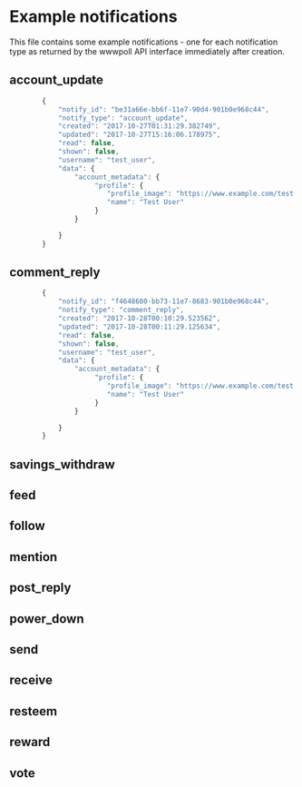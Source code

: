 # Example notifications

This file contains some example notifications - one for each notification type as returned by the wwwpoll API interface immediately after creation.

## account_update

```js
        {
            "notify_id": "be31a66e-bb6f-11e7-90d4-901b0e968c44",
            "notify_type": "account_update",
            "created": "2017-10-27T01:31:29.382749",
            "updated": "2017-10-27T15:16:06.178975",
            "read": false,
            "shown": false,
            "username": "test_user",
            "data": {
                "account_metadata": {
                     "profile": {
                        "profile_image": "https://www.example.com/test.png",
                        "name": "Test User"
                     }
                }

            }
        }
```

## comment_reply

```js
        {
            "notify_id": "f4648680-bb73-11e7-8683-901b0e968c44",
            "notify_type": "comment_reply",
            "created": "2017-10-28T00:10:29.523562",
            "updated": "2017-10-28T00:11:29.125634",
            "read": false,
            "shown": false,
            "username": "test_user",
            "data": {
                "account_metadata": {
                     "profile": {
                        "profile_image": "https://www.example.com/test.png",
                        "name": "Test User"
                     }
                }

            }
        }
```

## savings_withdraw

## feed

## follow

## mention

## post_reply

## power_down

## send

## receive

## resteem

## reward

## vote
